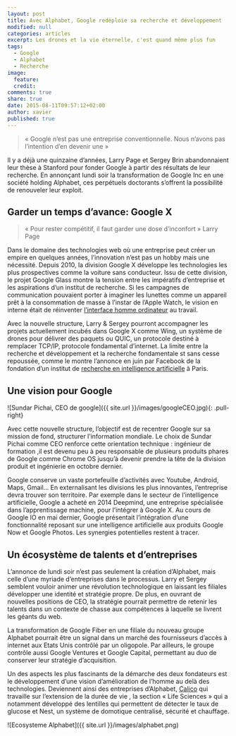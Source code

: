 ```yaml
---
layout: post
title: Avec Alphabet, Google redéploie sa recherche et développement
modified: null
categories: articles
excerpt: Les drones et la vie éternelle, c'est quand même plus fun
tags:
  - Google
  - Alphabet
  - Recherche
image:
  feature: 
  credit: 
comments: true
share: true
date: 2015-08-11T09:57:12+02:00
author: xavier
published: true 
---
```


> « Google n’est pas une entreprise conventionnelle. Nous n’avons pas l’intention d’en devenir une »

Il y a déjà une quinzaine d’années, Larry Page et Sergey Brin abandonnaient leur thèse à Stanford pour fonder Google à partir des résultats de leur recherche. En annonçant lundi soir la transformation de Google Inc en une société holding Alphabet, ces perpétuels doctorants s’offrent la possibilité de renouveler leur exploit.

## Garder un temps d’avance: Google X

 >« Pour rester compétitif, il faut garder une dose d’inconfort » Larry Page

Dans le domaine des technologies web où une entreprise peut créer un empire en quelques années, l’innovation n’est pas un hobby mais une nécessité. Depuis 2010, la division Google X développe les technologies les plus prospectives comme la voiture sans conducteur. 
Issu de cette division, le projet Google Glass montre la tension entre les impératifs d’entreprise et les aspirations d’un institut de recherche. Si les campagnes de communication pouvaient porter à  imaginer les lunettes comme un appareil prêt à la consommation de masse à l’instar de l’Apple Watch, le vision en interne était de réinventer [l’interface homme ordinateur](http://www.france-science.org/Google-Glass-demonstration-et.html) au travail. 

Avec la nouvelle structure, Larry & Sergey pourront accompagner les projets actuellement incubés dans Google X comme Wing, un système de drones pour délivrer des paquets ou QUIC, un protocole destiné à remplacer TCP/IP, protocole fondamental d’internet.  La limite entre la recherche et développement et la recherche fondamentale st sans cesse repoussée, comme le montre l’annonce en juin par Facebook de la fondation d’un institut de [recherche en intelligence artificielle](http://newsroom.fb.com/news/2015/06/introducing-facebook-ai-research-paris/) à Paris. 

## Une vision pour Google

![Sundar Pichai, CEO de google]({{ site.url }}/images/googleCEO.jpg){: .pull-right}

Avec cette nouvelle structure, l’objectif est de recentrer Google sur sa mission de fond, structurer l’information mondiale.  Le choix de Sundar Pichai comme CEO renforce cette orientation technique :  ingénieur de formation ,il est devenu peu à peu responsable de plusieurs produits phares de Google comme Chrome OS jusqu’à devenir prendre la tête de la division produit et ingénierie en octobre dernier.

Google conserve un vaste portefeuille d’activités avec Youtube, Android, Maps, Gmail… En externalisant les divisions les plus innovantes, l’entreprise devra trouver son territoire. Par exemple dans le secteur de l’intelligence artificielle, Google a acheté en 2014 Deepmind, une entreprise spécialisée dans l’apprentissage machine, pour l’intégrer à Google X. Au cours de Google IO en mai dernier,  Google présentait l’intégration d’une fonctionnalité reposant sur une intelligence artificielle aux produits Google Now et Google Photos. Les synergies potentielles restent à tracer.

## Un écosystème de talents et d’entreprises

L’annonce de lundi soir n’est pas seulement la création d’Alphabet, mais celle d’une myriade d’entreprises dans le processus. Larry et Sergey semblent vouloir animer une révolution technologique en laissant les filiales développer une identité et stratégie propre. De plus, en ouvrant de nouvelles positions de CEO, la stratégie pourrait permettre de retenir les talents dans un contexte de chasse aux compétences à laquelle se livrent les géants du web.

La transformation de Google Fiber en une filiale du nouveau groupe Alphabet pourrait être un signal dans un marché des fournisseurs d’accès à internet aux Etats Unis contrôlé par un oligopole. Par ailleurs,  le groupe contrôle aussi Google Ventures et Google Capital, permettant au duo de conserver leur stratégie d’acquisition. 

Un des aspects les plus fascinants de la démarche des deux fondateurs est le développement d’une vision d’amélioration de l’homme au delà des technologies.  Deviennent ainsi des entreprises d’Alphabet, [Calico](http://techcrunch.com/2013/09/19/wtf-is-calico-and-why-does-google-think-its-mysterious-new-company-can-defy-aging/) qui travaille sur l’extension de la durée de vie , la section « Life Sciences » qui a notamment développé des lentilles qui permettent de détecter le taux de glucose et Nest, un système de domotique centralisé, sécurité et chauffage.


![Ecosysteme Alphabet]({{ site.url }}/images/alphabet.png)
